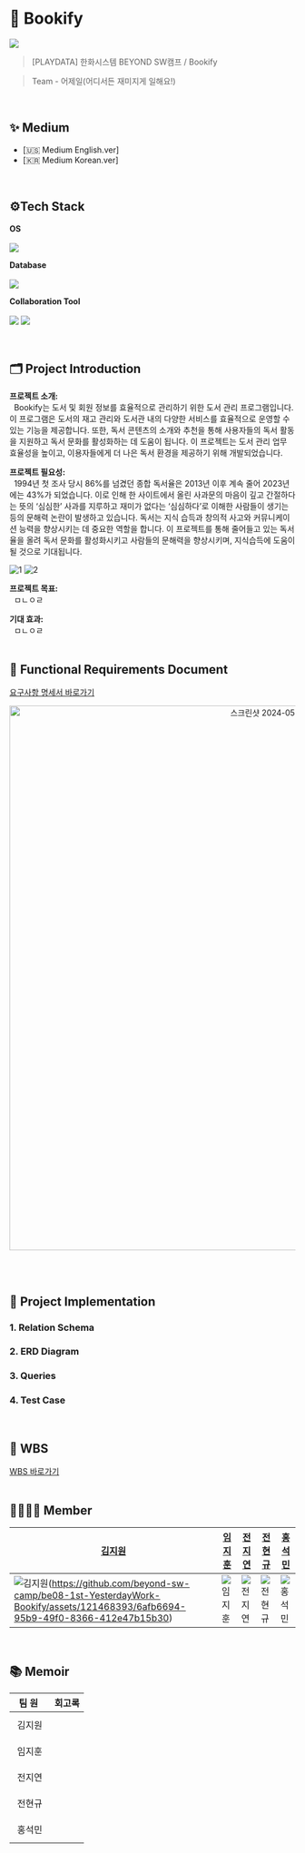 # 📖 Bookify
<a href="https://github.com/beyond-sw-camp/be08-1st-YesterdayWork-Bookify"/>
  <img src="https://github.com/beyond-sw-camp/be08-1st-5team/assets/121468393/2556ef3a-2829-41cd-b7ca-f36a8b1e1dd6"/>
</a>

> [PLAYDATA] 한화시스템 BEYOND SW캠프 / Bookify

> Team - 어제일(어디서든 재미지게 일해요!)
<br>

## ✨ Medium
- [🇺🇸 Medium English.ver]<br>
- [🇰🇷 Medium Korean.ver]
<br>

## ⚙Tech Stack
<p><strong> OS <br></strong>
<br>
<img src="https://img.shields.io/badge/Linux-FCC624?style=for-the-badge&logo=linux&logoColor=black">
</p>
<p><strong> Database <br></strong>
<br>
<img src="https://img.shields.io/badge/mariaDB-003545?style=for-the-badge&logo=mariaDB&logoColor=white">
</p>
<p><strong> Collaboration Tool <br></strong>
<br>
<img src="https://img.shields.io/badge/github-%23121011.svg?style=for-the-badge&logo=github&logoColor=white"> <img src="https://img.shields.io/badge/Notion-%23000000.svg?style=for-the-badge&logo=notion&logoColor=white">
</p>
<br>

## 🗂️ Project Introduction
**프로젝트 소개:**
<br>
&nbsp;&nbsp;Bookify는 도서 및 회원 정보를 효율적으로 관리하기 위한 도서 관리 프로그램입니다. 이 프로그램은 도서의 재고 관리와 도서관 내의 다양한 서비스를 효율적으로 운영할 수 있는 기능을 제공합니다. 또한, 독서 콘텐츠의 소개와 추천을 통해 사용자들의 독서 활동을 지원하고 독서 문화를 활성화하는 데 도움이 됩니다. 이 프로젝트는 도서 관리 업무 효율성을 높이고, 이용자들에게 더 나은 독서 환경을 제공하기 위해 개발되었습니다.

**프로젝트 필요성:**
<br>
&nbsp;&nbsp;1994년 첫 조사 당시 86%를 넘겼던 종합 독서율은 2013년 이후 계속 줄어 2023년에는 43%가 되었습니다. 이로 인해 한 사이트에서 올린 사과문의 마음이 깊고 간절하다는 뜻의 ‘심심한’ 사과를 지루하고 재미가 없다는 ‘심심하다’로 이해한 사람들이 생기는 등의 문해력 논란이 발생하고 있습니다. 독서는 지식 습득과 창의적 사고와 커뮤니케이션 능력을 향상시키는 데 중요한 역할을 합니다. 이 프로젝트를 통해 줄어들고 있는 독서율을 올려 독서 문화를 활성화시키고 사람들의 문해력을 향상시키며, 지식습득에 도움이 될 것으로 기대됩니다.

![1](https://github.com/beyond-sw-camp/be08-1st-YesterdayWork-Bookify/assets/121468393/6072c235-188d-4491-9479-68283b3c84fc)
![2](https://github.com/beyond-sw-camp/be08-1st-YesterdayWork-Bookify/assets/121468393/d1d4e736-aff9-47f1-ac11-55e5c54d506e)

**프로젝트 목표:**
<br>
&nbsp;&nbsp;ㅁㄴㅇㄹ

**기대 효과:**
<br>
&nbsp;&nbsp;ㅁㄴㅇㄹ
<br><br>

## 📑 Functional Requirements Document

[요구사항 명세서 바로가기](https://docs.google.com/spreadsheets/d/1azL5JFYkDG-x_0h_-G_UlzYcp8AVSjmVOD48U23bpF8/edit#gid=0)
<p align="center">
  <img width="960" alt="스크린샷 2024-05-28 12 45 39" src="https://github.com/beyond-sw-camp/be08-1st-YesterdayWork-Bookify/assets/121468393/c6cfb0f8-b027-4ee5-b894-21ff02da2a3e">
</p>
<br><br>

## 💾 Project Implementation
### 1. Relation Schema
### 2. ERD Diagram
### 3. Queries
### 4. Test Case

<br>

## 📆 WBS

[WBS 바로가기]()
<br><br>

## 👨‍👩‍👧‍👦 Member

[김지원](https://github.com/gogowonji)|[임지훈](https://github.com/limjihoon99)|[전지연](https://github.com/jiyeonjeon01)|[전현규](https://github.com/ideapple)|[홍석민](https://github.com/mmvne)|
------|------|------|--------------------------------------|------|
![김지원](https://github.com/gogowonji)(https://github.com/beyond-sw-camp/be08-1st-YesterdayWork-Bookify/assets/121468393/6afb6694-95b9-49f0-8366-412e47b15b30) | ![임지훈](https://github.com/beyond-sw-camp/be08-1st-YesterdayWork-Bookify/assets/121468393/c0dba10c-2dd4-42cd-8859-82984a067b50) | ![전지연]() | ![전현규]() | ![홍석민](https://github.com/beyond-sw-camp/be08-1st-YesterdayWork-Bookify/assets/121468393/900dc6bb-709f-4f3b-a741-47e5c6119e61) | 

<br>

## 📚 Memoir
|&nbsp;&nbsp;팀&nbsp;원&nbsp;&nbsp;&nbsp;|회고록|
|:---:|---|
|김지원|<br>&nbsp;|
|임지훈|<br>&nbsp;|
|전지연|<br>&nbsp;|
|전현규|<br>&nbsp;|
|홍석민|<br>&nbsp;|
<br>
